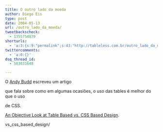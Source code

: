 ```yaml
---
title: O outro lado da moeda
author: Diego Eis
type: post
date: 2004-05-13
url: /outro_lado_da_moeda/
tweetbackscheck:
  - 1355754879
shorturls:
  - 'a:3:{s:9:"permalink";s:43:"http://tableless.com.br/outro_lado_da_moeda";s:7:"tinyurl";s:26:"http://tinyurl.com/3jjfql6";s:4:"isgd";s:19:"http://is.gd/wxvDdv";}'
twittercomments:
  - 'a:0:{}'
dsq_thread_id:
  - 503031648

---
```

O [Andy Budd][1] escreveu um artigo
  
que fala sobre como em algumas ocasiões, o uso das tables é melhor do que o uso
  
de CSS.
          
[An Objective Look at Table Based vs. CSS Based Design][2].

 [1]: http://www.andybudd.com/
 [2]: http://www.andybudd.com/archives/2004/05/an_objective_look_at_table_based_
vs_css_based_design/